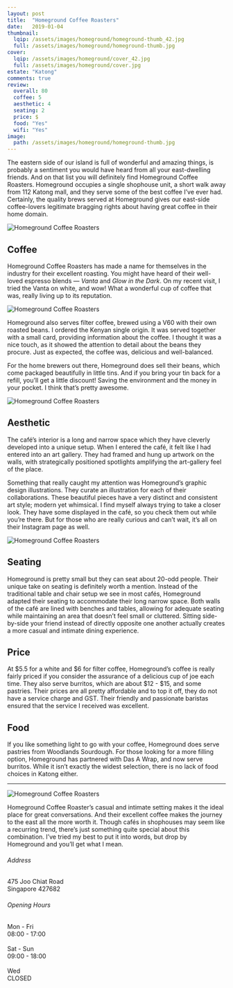 ```yaml
---
layout: post
title:  "Homeground Coffee Roasters"
date:   2019-01-04
thumbnail:
  lqip: /assets/images/homeground/homeground-thumb_42.jpg
  full: /assets/images/homeground/homeground-thumb.jpg
cover:
  lqip: /assets/images/homeground/cover_42.jpg
  full: /assets/images/homeground/cover.jpg
estate: "Katong"
comments: true
review:
  overall: 80
  coffee: 5
  aesthetic: 4
  seating: 2
  price: $
  food: "Yes"
  wifi: "Yes"
image:
  path: /assets/images/homeground/homeground-thumb.jpg
---
```


The eastern side of our island is full of wonderful and amazing things, is probably a sentiment you would have heard from all your east-dwelling friends<!--more-->. And on that list you will definitely find Homeground Coffee Roasters. Homeground occupies a single shophouse unit, a short walk away from 112 Katong mall, and they serve some of the best coffee I’ve ever had. Certainly, the quality brews served at Homeground gives our east-side coffee-lovers legitimate bragging rights about having great coffee in their home domain.

![Homeground Coffee Roasters](/assets/images/homeground/homeground-1.jpg)

## Coffee
Homeground Coffee Roasters has made a name for themselves in the industry for their excellent roasting. You might have heard of their well-loved espresso blends — _Vanta_ and _Glow in the Dark_. On my recent visit, I tried the Vanta on white, and wow! What a wonderful cup of coffee that was, really living up to its reputation.

![Homeground Coffee Roasters](/assets/images/homeground/homeground-2.jpg)

Homeground also serves filter coffee, brewed using a V60 with their own roasted beans. I ordered the Kenyan single origin. It was served together with a small card, providing information about the coffee. I thought it was a nice touch, as it showed the attention to detail about the beans they procure. Just as expected, the coffee was, delicious and well-balanced.

For the home brewers out there, Homeground does sell their beans, which come packaged beautifully in little tins. And if you bring your tin back for a refill, you’ll get a little discount! Saving the environment and the money in your pocket. I think that’s pretty awesome.

![Homeground Coffee Roasters](/assets/images/homeground/homeground-3.jpg)

## Aesthetic
The café’s interior is a long and narrow space which they have cleverly developed into a unique setup. When I entered the café, it felt like I had entered into an art gallery. They had framed and hung up artwork on the walls, with strategically positioned spotlights amplifying the art-gallery feel of the place.

Something that really caught my attention was Homeground’s graphic design illustrations. They curate an illustration for each of their collaborations. These beautiful pieces have a very distinct and consistent art style; modern yet whimsical. I find myself always trying to take a closer look. They have some displayed in the café, so you check them out while you’re there. But for those who are really curious and can’t wait, it’s all on their Instagram page as well.

![Homeground Coffee Roasters](/assets/images/homeground/homeground-4.jpg)

## Seating
Homeground is pretty small but they can seat about 20-odd people. Their unique take on seating is definitely worth a mention. Instead of the traditional table and chair setup we see in most cafés, Homeground adapted their seating to accommodate their long narrow space. Both walls of the café are lined with benches and tables, allowing for adequate seating while maintaining an area that doesn’t feel small or cluttered. Sitting side-by-side your friend instead of directly opposite one another actually creates a more casual and intimate dining experience.

## Price
At $5.5 for a white and $6 for filter coffee, Homeground’s coffee is really fairly priced if you consider the assurance of a delicious cup of joe each time. They also serve burritos, which are about $12 - $15, and some pastries. Their prices are all pretty affordable and to top it off, they do not have a service charge and GST. Their friendly and passionate baristas ensured that the service I received was excellent.

## Food
If you like something light to go with your coffee, Homeground does serve pastries from Woodlands Sourdough. For those looking for a more filling option, Homeground has partnered with Das A Wrap, and now serve burritos. While it isn’t exactly the widest selection, there is no lack of food choices in Katong either.

<hr class="text-divider">

![Homeground Coffee Roasters](/assets/images/homeground/homeground-5.jpg)

Homeground Coffee Roaster’s casual and intimate setting makes it the ideal place for great conversations. And their excellent coffee makes the journey to the east all the more worth it. Though cafés in shophouses may seem like a recurring trend, there’s just something quite special about this combination. I’ve tried my best to put it into words, but drop by Homeground and you’ll get what I mean.

<div class="info">
  <div class="info__address">
    <h6>Address</h6>
    <p>
      475 Joo Chiat Road<!--
      --><br>
      Singapore 427682
    </p>
  </div>
  <div class="info__opening">
    <h6>Opening Hours</h6>
    <p>
      Mon - Fri
      <br>
      08:00 - 17:00
      <br><br>
      Sat - Sun
      <br>
      09:00 - 18:00
      <br><br>
      Wed
      <br>
      CLOSED
    </p>
  </div>
</div>